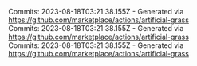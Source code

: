 Commits: 2023-08-18T03:21:38.155Z - Generated via https://github.com/marketplace/actions/artificial-grass
<br>
Commits: 2023-08-18T03:21:38.155Z - Generated via https://github.com/marketplace/actions/artificial-grass
<br>
Commits: 2023-08-18T03:21:38.155Z - Generated via https://github.com/marketplace/actions/artificial-grass
<br>
